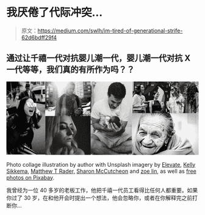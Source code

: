 # 我厌倦了代际冲突…

> 原文：<https://medium.com/swlh/im-tired-of-generational-strife-62d6bdff29f4>

## 通过让千禧一代对抗婴儿潮一代，婴儿潮一代对抗 X 一代等等，我们真的有所作为吗？？

![](img/05067767c8ea65c269cf7dccf020cff3.png)

Photo collage illustration by author with Unsplash imagery by [Elevate](https://unsplash.com/photos/mL19pj3_5Iw?utm_source=unsplash&utm_medium=referral&utm_content=creditCopyText), [Kelly Sikkema](https://unsplash.com/photos/Z-IRcsILsyc), [Matthew T Rader,](https://unsplash.com/photos/WLhmrLXPLv8) [Sharon McCutcheon](https://unsplash.com/photos/MqHaNh-Xv0g) and [zoe lin](https://unsplash.com/photos/d-scf0Fn5tU), as well as [free photos on Pixabay](https://unsplash.com/photos/d-scf0Fn5tU).

我曾经为一位 40 多岁的老板工作，他把千禧一代员工看得比任何人都重要。如果你过了 30 岁，在和他开会时提出一个想法，他会忽略你，或者在你解释完之前打断你…